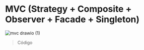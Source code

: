 # MVC (Strategy + Composite + Observer + Facade + Singleton)

![mvc drawio (1)](https://github.com/ritahecht/bertoti/assets/89950512/65565f17-c890-48b8-8546-9712e3ece8dd)




> Código

```java




```
